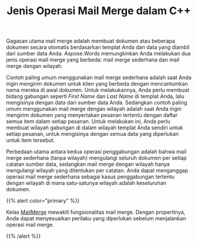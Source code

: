 ﻿---
title: Jenis Operasi Mail Merge dalam C++
second_title: Aspose.Words untuk C++
articleTitle: Jenis Operasi Mail Merge
linktitle: Jenis Operasi Mail Merge
type: docs
description: "Lakukan dua jenis operasi mail merge yang berbeda: mail merge sederhana dan mail merge dengan wilayah menggunakan C++. mail merge sederhana mengulangi seluruh dokumen per setiap catatan sumber data, sedangkan mail merge dengan wilayah hanya mengulangi wilayah yang ditentukan per catatan."
keywords: "how to execute mail merge c++"
weight: 20
url: /id/cpp/types-of-mail-merge-operations/
---

Gagasan utama mail merge adalah membuat dokumen atau beberapa dokumen secara otomatis berdasarkan templat Anda dan data yang diambil dari sumber data Anda. Aspose.Words memungkinkan Anda melakukan dua jenis operasi mail merge yang berbeda: mail merge sederhana dan mail merge dengan wilayah.

Contoh paling umum menggunakan mail merge sederhana adalah saat Anda ingin mengirim dokumen untuk klien yang berbeda dengan mencantumkan nama mereka di awal dokumen. Untuk melakukannya, Anda perlu membuat bidang gabungan seperti *First Name* dan *Last Name* di templat Anda, lalu mengisinya dengan data dari sumber data Anda. Sedangkan contoh paling umum menggunakan mail merge dengan wilayah adalah saat Anda ingin mengirim dokumen yang menyertakan pesanan tertentu dengan daftar semua item dalam setiap pesanan. Untuk melakukan ini, Anda perlu membuat wilayah gabungan di dalam wilayah templat Anda sendiri untuk setiap pesanan, untuk mengisinya dengan semua data yang diperlukan untuk item tersebut.

Perbedaan utama antara kedua operasi penggabungan adalah bahwa mail merge sederhana (tanpa wilayah) mengulangi seluruh dokumen per setiap catatan sumber data, sedangkan mail merge dengan wilayah hanya mengulangi wilayah yang ditentukan per catatan. Anda dapat menganggap operasi mail merge sederhana sebagai kasus penggabungan tertentu dengan wilayah di mana satu-satunya wilayah adalah keseluruhan dokumen.

{{% alert color="primary" %}}

Kelas [MailMerge](https://reference.aspose.com/words/cpp/class/aspose.words.mailmerging/mailmerge/) mewakili fungsionalitas mail merge. Dengan propertinya, Anda dapat menyesuaikan perilaku yang diperlukan sebelum menjalankan operasi mail merge.

{{% /alert %}}


